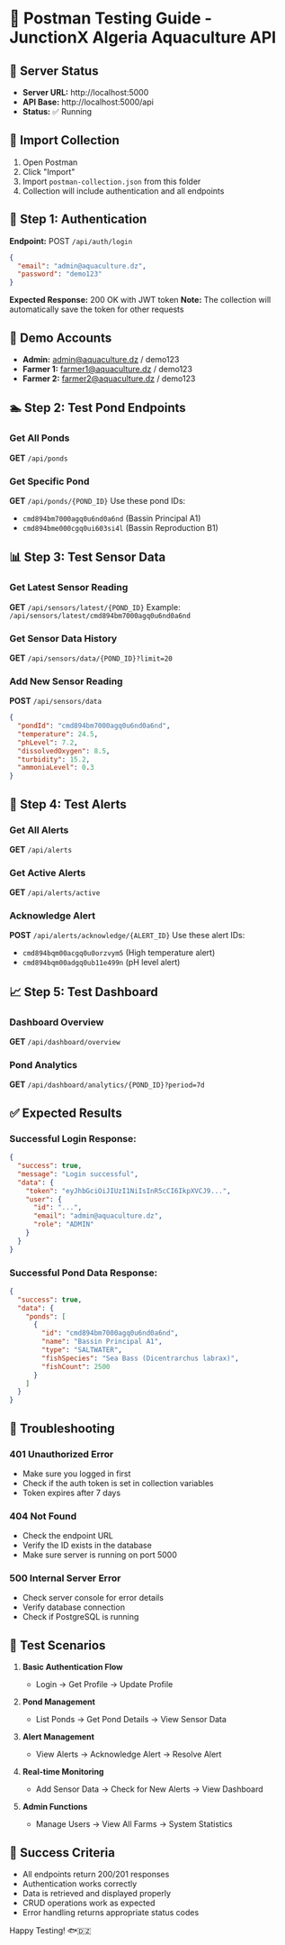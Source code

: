 # 🧪 Postman Testing Guide - JunctionX Algeria Aquaculture API

## 🚀 Server Status
- **Server URL:** http://localhost:5000
- **API Base:** http://localhost:5000/api
- **Status:** ✅ Running

## 📂 Import Collection
1. Open Postman
2. Click "Import" 
3. Import `postman-collection.json` from this folder
4. Collection will include authentication and all endpoints

## 🔐 Step 1: Authentication
**Endpoint:** POST `/api/auth/login`
```json
{
  "email": "admin@aquaculture.dz",
  "password": "demo123"
}
```
**Expected Response:** 200 OK with JWT token
**Note:** The collection will automatically save the token for other requests

## 👥 Demo Accounts
- **Admin:** admin@aquaculture.dz / demo123
- **Farmer 1:** farmer1@aquaculture.dz / demo123  
- **Farmer 2:** farmer2@aquaculture.dz / demo123

## 🏊 Step 2: Test Pond Endpoints

### Get All Ponds
**GET** `/api/ponds`

### Get Specific Pond
**GET** `/api/ponds/{POND_ID}`
Use these pond IDs:
- `cmd894bm7000agq0u6nd0a6nd` (Bassin Principal A1)
- `cmd894bme000cgq0ui603si4l` (Bassin Reproduction B1)

## 📊 Step 3: Test Sensor Data

### Get Latest Sensor Reading
**GET** `/api/sensors/latest/{POND_ID}`
Example: `/api/sensors/latest/cmd894bm7000agq0u6nd0a6nd`

### Get Sensor Data History
**GET** `/api/sensors/data/{POND_ID}?limit=20`

### Add New Sensor Reading
**POST** `/api/sensors/data`
```json
{
  "pondId": "cmd894bm7000agq0u6nd0a6nd",
  "temperature": 24.5,
  "phLevel": 7.2,
  "dissolvedOxygen": 8.5,
  "turbidity": 15.2,
  "ammoniaLevel": 0.3
}
```

## 🚨 Step 4: Test Alerts

### Get All Alerts
**GET** `/api/alerts`

### Get Active Alerts
**GET** `/api/alerts/active`

### Acknowledge Alert
**POST** `/api/alerts/acknowledge/{ALERT_ID}`
Use these alert IDs:
- `cmd894bqm00acgq0u0orzvym5` (High temperature alert)
- `cmd894bqm00adgq0ub11e499n` (pH level alert)

## 📈 Step 5: Test Dashboard

### Dashboard Overview
**GET** `/api/dashboard/overview`

### Pond Analytics
**GET** `/api/dashboard/analytics/{POND_ID}?period=7d`

## ✅ Expected Results

### Successful Login Response:
```json
{
  "success": true,
  "message": "Login successful",
  "data": {
    "token": "eyJhbGciOiJIUzI1NiIsInR5cCI6IkpXVCJ9...",
    "user": {
      "id": "...",
      "email": "admin@aquaculture.dz",
      "role": "ADMIN"
    }
  }
}
```

### Successful Pond Data Response:
```json
{
  "success": true,
  "data": {
    "ponds": [
      {
        "id": "cmd894bm7000agq0u6nd0a6nd",
        "name": "Bassin Principal A1",
        "type": "SALTWATER",
        "fishSpecies": "Sea Bass (Dicentrarchus labrax)",
        "fishCount": 2500
      }
    ]
  }
}
```

## 🔧 Troubleshooting

### 401 Unauthorized Error
- Make sure you logged in first
- Check if the auth token is set in collection variables
- Token expires after 7 days

### 404 Not Found
- Check the endpoint URL
- Verify the ID exists in the database
- Make sure server is running on port 5000

### 500 Internal Server Error
- Check server console for error details
- Verify database connection
- Check if PostgreSQL is running

## 🎯 Test Scenarios

1. **Basic Authentication Flow**
   - Login → Get Profile → Update Profile

2. **Pond Management**
   - List Ponds → Get Pond Details → View Sensor Data

3. **Alert Management**
   - View Alerts → Acknowledge Alert → Resolve Alert

4. **Real-time Monitoring**
   - Add Sensor Data → Check for New Alerts → View Dashboard

5. **Admin Functions**
   - Manage Users → View All Farms → System Statistics

## 🚀 Success Criteria
- All endpoints return 200/201 responses
- Authentication works correctly
- Data is retrieved and displayed properly
- CRUD operations work as expected
- Error handling returns appropriate status codes

Happy Testing! 🐟🇩🇿
